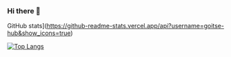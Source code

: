### Hi there 👋

GitHub stats](https://github-readme-stats.vercel.app/api?username=goitse-hub&show_icons=true)  

[![Top Langs](https://github-readme-stats.vercel.app/api/top-langs/?username=goitse-hub)](https://github.com/anuraghazra/github-readme-stats)

<!--
**Goitse-Hub/Goitse-Hub** is a ✨ _special_ ✨ repository because its `README.md` (this file) appears on your GitHub profile.

Here are some ideas to get you started:

- 🔭 I’m currently working on ...
- 🌱 I’m currently learning ...
- 👯 I’m looking to collaborate on ...
- 🤔 I’m looking for help with ...
- 💬 Ask me about ...
- 📫 How to reach me: ...
- 😄 Pronouns: ...
- ⚡ Fun fact: ...

-->
